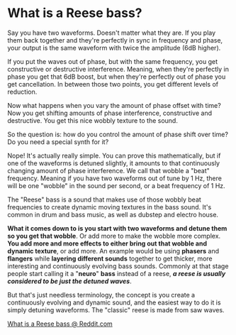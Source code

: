 # What is a Reese bass?

Say you have two waveforms. Doesn't matter what they are. If you play them back together and they're perfectly in sync in frequency and phase, your output is the same waveform with twice the amplitude (6dB higher).

If you put the waves out of phase, but with the same frequency, you get constructive or destructive interference. Meaning, when they're perfectly in phase you get that 6dB boost, but when they're perfectly out of phase you get cancellation. In between those two points, you get different levels of reduction.

Now what happens when you vary the amount of phase offset with time? Now you get shifting amounts of phase interference, constructive and destructive. You get this nice wobbly texture to the sound.

So the question is: how do you control the amount of phase shift over time? Do you need a special synth for it?

Nope! It's actually really simple. You can prove this mathematically, but if one of the waveforms is detuned slightly, it amounts to that continuously changing amount of phase interference. We call that wobble a "beat" frequency. Meaning if you have two waveforms out of tune by 1 Hz, there will be one "wobble" in the sound per second, or a beat frequency of 1 Hz.

The "Reese" bass is a sound that makes use of those wobbly beat frequencies to create dynamic moving textures in the bass sound. It's common in drum and bass music, as well as dubstep and electro house.

**What it comes down to is you start with two waveforms and detune them so you get that wobble**. Or add more to make the wobble more complex. **You add more and more effects to either bring out that wobble and dynamic texture**, or add more. An example would be using **phasers** and **flangers** while **layering different sounds** together to get thicker, more interesting and continuously evolving bass sounds. Commonly at that stage people start calling it a "**neuro**" **bass** instead of a reese, **_a reese is usually considered to be just the detuned waves_**.

But that's just needless terminology, the concept is you create a continuously evolving and dynamic sound, and the easiest way to do it is simply detuning waveforms. The "classic" reese is made from saw waves.

[What is a Reese bass @ Reddit.com](https://www.reddit.com/r/edmproduction/comments/3m34ga/discussion_question_what_is_a_reese_bass_and_what/)